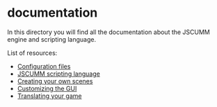 # documentation
In this directory you will find all the documentation about the JSCUMM engine and scripting language. 

List of resources:
- [Configuration files](Configuration_files.md)
- [JSCUMM scripting language](JSCUMM_scripting_language.md)
- [Creating your own scenes](Creating_scenes.md)
- [Customizing the GUI](Customzing_the_GUI.md)
- [Translating your game](Translating.md)
